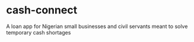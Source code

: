 # cash-connect
A loan app for Nigerian small businesses and civil servants meant to solve temporary cash shortages
